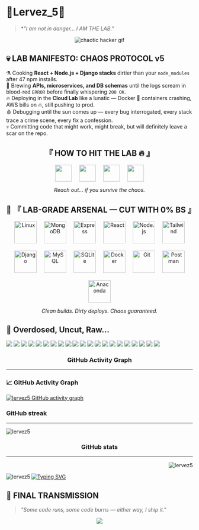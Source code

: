 <h1 align="left">🧪Lervez_5🐬</h1>

> **"I am not in danger... I *AM THE LAB."**  

<p align="center">
  <img src="https://media.giphy.com/media/13HgwGsXF0aiGY/giphy.gif" alt="chaotic hacker gif" />
</p>

## 💀 **LAB MANIFESTO: CHAOS PROTOCOL v5**
⚗️ Cooking **React + Node.js + Django stacks** dirtier than your `node_modules` after 47 npm installs.  
🧪 Brewing **APIs, microservices, and DB schemas** until the logs scream in blood-red `ERROR` before finally whispering `200 OK`.  
🔥 Deploying in the **Cloud Lab** like a lunatic — Docker 🐳 containers crashing, AWS bills on 🔥, still pushing to prod.  
🩸 Debugging until the sun comes up — every bug interrogated, every stack trace a crime scene, every fix a confession.  
💀 Committing code that might work, might break, but will definitely leave a scar on the repo.  

<div align="center">

<h2>『 HOW TO HIT THE LAB 🔥 』</h2>

<p align="center" style="display: flex; gap: 20px; justify-content: center; flex-wrap: wrap;">
  <a href="https://www.instagram.com/lervez5" title="Instagram">
    <img src="https://cdn.jsdelivr.net/gh/simple-icons/simple-icons/icons/instagram.svg" height="45" style="fill:#E4405F;" />
  </a>
  <a href="https://www.linkedin.com/in/enock-nyandigisi-9a351735b" title="LinkedIn">
    <img src="https://cdn.jsdelivr.net/gh/simple-icons/simple-icons/icons/linkedin.svg" height="45" style="fill:#0077B5;" />
  </a>
  <a href="https://github.com/lervez5" title="GitHub">
    <img src="https://cdn.jsdelivr.net/gh/simple-icons/simple-icons/icons/github.svg" height="45" style="fill:#181717;" />
  </a>
  <a href="https://discord.com/users/yourid" title="Discord">
    <img src="https://cdn.jsdelivr.net/gh/simple-icons/simple-icons/icons/discord.svg" height="45" style="fill:#5865F2;" />
  </a>
</p>

<p align="center"><i>Reach out… if you survive the chaos.</i></p>

</div>

<div align="center">

<h2>💊 『 LAB-GRADE ARSENAL — CUT WITH 0% BS 』</h2>

<p align="center" style="display: flex; gap: 20px; justify-content: center; flex-wrap: wrap;">
  <img src="https://cdn.jsdelivr.net/gh/devicons/devicon/icons/linux/linux-original.svg" height="60" title="Linux" />
  <img src="https://cdn.jsdelivr.net/gh/devicons/devicon/icons/mongodb/mongodb-original.svg" height="60" title="MongoDB" />
  <img src="https://cdn.jsdelivr.net/gh/devicons/devicon/icons/express/express-original.svg" height="60" title="Express" />
  <img src="https://cdn.jsdelivr.net/gh/devicons/devicon/icons/react/react-original.svg" height="60" title="React" />
  <img src="https://cdn.jsdelivr.net/gh/devicons/devicon/icons/nodejs/nodejs-original.svg" height="60" title="Node.js" />
  <img src="https://cdn.jsdelivr.net/npm/simple-icons@v3/icons/tailwindcss.svg" height="60" title="Tailwind" />
  <img src="https://cdn.jsdelivr.net/npm/simple-icons@v3/icons/django.svg" height="60" title="Django" />
  <img src="https://cdn.jsdelivr.net/gh/devicons/devicon/icons/mysql/mysql-original.svg" height="60" title="MySQL" />
  <img src="https://cdn.jsdelivr.net/gh/devicons/devicon/icons/sqlite/sqlite-original.svg" height="60" title="SQLite" />
  <img src="https://cdn.jsdelivr.net/gh/devicons/devicon/icons/docker/docker-original.svg" height="60" title="Docker" />
  <img src="https://cdn.jsdelivr.net/gh/devicons/devicon/icons/git/git-original.svg" height="60" title="Git" />
  <img src="https://cdn.jsdelivr.net/gh/devicons/devicon/icons/postman/postman-original.svg" height="60" title="Postman" />
  <img src="https://cdn.jsdelivr.net/gh/devicons/devicon/icons/anaconda/anaconda-original.svg" height="60" title="Anaconda" />
</p>

<p align="center"><i>Clean builds. Dirty deploys. Chaos guaranteed.</i></p>

</div>

## 💊 Overdosed, Uncut, Raw...
<p align="left">
  <!-- Programming Languages -->
  <img src="https://img.shields.io/badge/Python-000000?style=for-the-badge&logo=python&scale=1.2" />
  <img src="https://img.shields.io/badge/JavaScript-000000?style=for-the-badge&logo=javascript&scale=1.2" />
  <img src="https://img.shields.io/badge/HTML5-000000?style=for-the-badge&logo=html5&scale=1.2" />
  <img src="https://img.shields.io/badge/CSS3-000000?style=for-the-badge&logo=css3&scale=1.2" />

  <!-- Frameworks & Libraries -->
  <img src="https://img.shields.io/badge/React-000000?style=for-the-badge&logo=react&scale=1.2" />
  <img src="https://img.shields.io/badge/Node.js-000000?style=for-the-badge&logo=node.js&scale=1.2" />
  <img src="https://img.shields.io/badge/Express-000000?style=for-the-badge&logo=express&scale=1.2" />
  <img src="https://img.shields.io/badge/Django-000000?style=for-the-badge&logo=django&scale=1.2" />
  <img src="https://img.shields.io/badge/TailwindCSS-000000?style=for-the-badge&logo=tailwind-css&scale=1.2" />
  <img src="https://img.shields.io/badge/Bootstrap-000000?style=for-the-badge&logo=bootstrap&scale=1.2" />
  <img src="https://img.shields.io/badge/GraphQL-000000?style=for-the-badge&logo=graphql&scale=1.2" />

  <!-- Databases -->
  <img src="https://img.shields.io/badge/MySQL-000000?style=for-the-badge&logo=mysql&scale=1.2" />
  <img src="https://img.shields.io/badge/PostgreSQL-000000?style=for-the-badge&logo=postgresql&scale=1.2" />
  <img src="https://img.shields.io/badge/MongoDB-000000?style=for-the-badge&logo=mongodb&scale=1.2" />
  <img src="https://img.shields.io/badge/SQLite-000000?style=for-the-badge&logo=sqlite&scale=1.2" />

  <!-- DevOps / Cloud -->
  <img src="https://img.shields.io/badge/Git-000000?style=for-the-badge&logo=git&scale=1.2" />
  <img src="https://img.shields.io/badge/GitHub-000000?style=for-the-badge&logo=github&scale=1.2" />
  <img src="https://img.shields.io/badge/Anaconda-000000?style=for-the-badge&logo=anaconda&scale=1.2" />

  <!-- Misc / Tools -->
  <img src="https://img.shields.io/badge/Postman-000000?style=for-the-badge&logo=postman&scale=1.2" />
  <img src="https://img.shields.io/badge/Linux-000000?style=for-the-badge&logo=linux&scale=1.2" />
  <img src="https://img.shields.io/badge/VSCode-000000?style=for-the-badge&logo=visualstudiocode&scale=1.2" />
</p>


<h3 align="center">GitHub Activity Graph</h3>
<hr>
<h3 align="left">📈 GitHub Activity Graph</h3>


[![lervez5 GitHub activity graph](https://github-readme-activity-graph.vercel.app/graph?username=lervez5&theme=github-dark)](https://github.com/ashutosh00710/github-readme-activity-graph)






<h3 align="left">GitHub streak</h3>
<hr>
<p>
  <img align="Left" src="https://github-readme-streak-stats.herokuapp.com/?user=lervez5&theme=github" alt="lervez5" />
</p>
<br>

<h3 align="center">GitHub stats</h3>
<hr>
<p>
  &nbsp;<img align="Right" src="https://github-readme-stats.vercel.app/api?username=lervez5&show_icons=true&locale=en&theme=github" alt="lervez5" />
</p>
<p>
  <img align="Left" src="https://github-readme-stats.vercel.app/api/top-langs?username=lervez5&show_icons=true&locale=en&layout=compact&theme=github" alt="lervez5" />
</p>

<a href="https://git.io/typing-svg">
  <img src="https://readme-typing-svg.demolab.com?font=Fira+Code&weight=295&size=12&pause=1000&color=E9DDF773&width=435&lines=You+know+the+idea%2C+I+know+the+craft...+Let's+bring+it+to+life." alt="Typing SVG" />
</a>

## 🧨 **FINAL TRANSMISSION**
> _"Some code runs, some code burns — either way, I ship it."_  

<p align="center">
  <img src="https://readme-typing-svg.herokuapp.com?font=Fira+Code&size=24&pause=1000&color=FF3131&width=700&lines=No+Sleep+Club+%7C+Lab+Never+Closes;Push+Dirty+Code+%7C+Pray+For+Prod;Chaos+Engineer+%7C+Frontend+Firestarter;Bugs+Fear+Me+%7C+Commits+Own+Me" />
</p>

